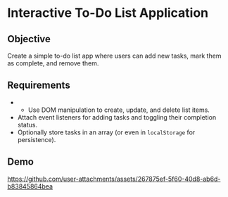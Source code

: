 # Interactive To-Do List Application

## Objective
Create a simple to-do list app where users can add new tasks, mark them as complete, and remove them.

## Requirements
- - Use DOM manipulation to create, update, and delete list items.
- Attach event listeners for adding tasks and toggling their completion status.
- Optionally store tasks in an array (or even in `localStorage` for persistence).

## Demo

https://github.com/user-attachments/assets/267875ef-5f60-40d8-ab6d-b83845864bea
